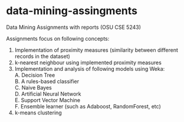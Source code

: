# data-mining-assingments

Data Mining Assignments with reports (OSU CSE 5243)

Assignments focus on following concepts:

1. Implementation of proximity measures (similarity between different records in the dataset) 
2. k-nearest neighbour using implemented proximity measures
3. Implementation and analysis of following models using Weka: <br />
  A. Decision Tree <br />
  B. A rules-based classifier <br />
  C. Naive Bayes <br />
  D. Artificial Neural Network <br />
  E. Support Vector Machine <br />
  F. Ensemble learner (such as Adaboost, RandomForest, etc) <br />
4. k-means clustering

